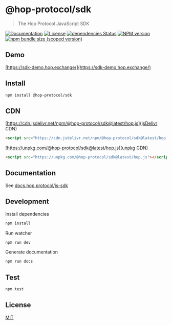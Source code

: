# @hop-protocol/sdk

> The Hop Protocol JavaScript SDK

[![Documentation](https://img.shields.io/badge/documentation-available-green.svg?style=flat)](https://docs.hop.exchange/js-sdk/)
[![License](http://img.shields.io/badge/license-MIT-blue.svg)](https://raw.githubusercontent.com/@hop-protocol/sdk/master/LICENSE)
[![dependencies Status](https://david-dm.org/@hop-protocol/sdk/status.svg)](https://david-dm.org/@hop-protocol/sdk)
[![NPM version](https://badge.fury.io/js/%40hop-protocol%2Fsdk.svg)](https://badge.fury.io/js/%40hop-protocol%2Fsdk)
[![npm bundle size (scoped version)](https://img.shields.io/bundlephobia/minzip/@hop-protocol/sdk/latest.svg)](https://bundlephobia.com/result?p=@hop-protocol/sdk@latest)

## Demo

[https://sdk-demo.hop.exchange/](https://sdk-demo.hop.exchange/)

## Install

```bash
npm install @hop-protocol/sdk
```

## CDN

[https://cdn.jsdelivr.net/npm/@hop-protocol/sdk@latest/hop.js](jsDelivr CDN)

```html
<script src="https://cdn.jsdelivr.net/npm/@hop-protocol/sdk@latest/hop.js"></script>
```

[https://unpkg.com/@hop-protocol/sdk@latest/hop.js](unpkg CDN)

```html
<script src="https://unpkg.com/@hop-protocol/sdk@latest/hop.js"></script>
```

## Documentation

See [docs.hop.protocol/js-sdk](https://docs.hop.exchange/js-sdk)

## Development

Install dependencies

```bash
npm install
```

Run watcher

```bash
npm run dev
```

Generate documentation

```bash
npm run docs
```

## Test

```bash
npm test
```

## License

[MIT](LICENSE)
